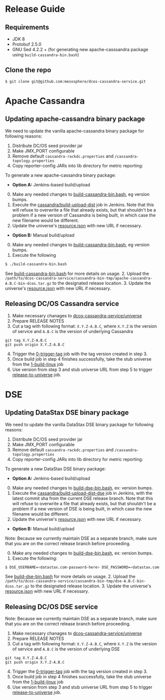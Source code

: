 # Release Guide

## Requirements
- JDK 8
- Protobuf 2.5.0
- GNU Sed 4.2.2 + (for generating new apache-casssandra package using `build-cassandra-bin.bash`)

## Clone the repo
```
$ git clone git@github.com:mesosphere/dcos-cassandra-service.git
```

# Apache Cassandra

## Updating apache-cassandra binary package

We need to update the vanilla apache-cassandra binary package for following reasons:

1. Distribute DC/OS seed provider jar
2. Make JMX_PORT configurable
3. Remove default `cassandra-rackdc.properties` and `/cassandra-topology.properties`
4. Copy reporter-config JARs into lib directory for metric reporting:

To generate a new apache-cassandra binary package:

- **Option A:** Jenkins-based build/upload

0. Make any needed changes to [build-cassandra-bin.bash](build-cassandra-bin.bash), eg version bumps.
1. Execute the [cassandra/build-upload-dist](https://jenkins.mesosphere.com/service/jenkins/view/Infinity/job/cassandra/job/build-upload-dist/) job in Jenkins. Note that this will refuse to overwrite a file that already exists, but that shouldn't be a problem if a new version of Cassandra is being built, in which case the new filename would be different.
2. Update the universe's [resource.json](universe/resource.json) with new URL if necessary.

- **Option B:** Manual build/upload

0. Make any needed changes to [build-cassandra-bin.bash](build-cassandra-bin.bash), eg version bumps.
1. Execute the following

  ```bash
  $ ./build-cassandra-bin.bash
  ```
See [build-cassandra-bin.bash](build-cassandra-bin.bash) for more details on usage.
2. Upload the `/path/to/dcos-cassandra-service/cassandra-bin-tmp/apache-cassandra-A.B.C-bin-dcos.tar.gz` to the designated release location.
3. Update the universe's [resource.json](universe/resource.json) with new URL if necessary.

## Releasing DC/OS Cassandra service

1. Make necessary chanages to [dcos-cassandra-service/universe](universe)
2. Prepare RELEASE NOTES
3. Cut a tag with following format: `X.Y.Z-A.B.C`, where `X.Y.Z` is the version of service and `A.B.C` is the version of underlying Cassandra

  ```
  git tag X.Y.Z-A.B.C
  git push origin X.Y.Z-A.B.C
  ```

4. Trigger the [0-trigger-tag](https://jenkins.mesosphere.com/service/jenkins/view/Infinity/job/cassandra/job/0-trigger-tag/) job with the tag version created in step 3.
5. Once build job in step 4 finishes successfully, take the stub universe from the [1-build-linux](https://jenkins.mesosphere.com/service/jenkins/view/Infinity/job/cassandra/job/1-build-linux/) job 
6. Use version from step 3 and stub universe URL from step 5 to trigger [release-to-universe](https://jenkins.mesosphere.com/service/jenkins/view/Infinity/job/infinity-tools/job/release-to-universe/) job.

# DSE

## Updating DataStax DSE binary package

We need to update the vanilla DataStax DSE binary package for following reasons:

1. Distribute DC/OS seed provider jar
2. Make JMX_PORT configurable
3. Remove default `cassandra-rackdc.properties` and `/cassandra-topology.properties`
4. Copy reporter-config JARs into lib directory for metric reporting:

To generate a new DataStax DSE binary package:

- **Option A:** Jenkins-based build/upload

0. Make any needed changes to [build-dse-bin.bash](build-dse-bin.bash), ex: version bumps.
1. Execute the [cassandra/build-upload-dist-dse](https://jenkins.mesosphere.com/service/jenkins/job/cassandra/job/build-upload-dist-dse/) job in Jenkins, with the latest commit sha from the current DSE release branch. Note that this will refuse to overwrite a file that already exists, but that shouldn't be a problem if a new version of DSE is being built, in which case the new filename would be different.
2. Update the universe's [resource.json](universe/resource.json) with new URL if necessary.

- **Option B:** Manual build/upload

Note: Because we currently maintain DSE as a separate branch, make sure that you are on the correct release branch before proceeding.

0. Make any needed changes to [build-dse-bin.bash](build-dse-bin.bash), ex: version bumps.
1. Execute the following:

  ```bash
  $ DSE_USERNAME=<datastax.com-password-here> DSE_PASSWORD=<datastax.com-password-here> ./build-dse-bin.bash
  ```
See [build-dse-bin.bash](build-dse-bin.bash) for more details on usage.
2. Upload the `/path/to/dcos-cassandra-service/cassandra-bin-tmp/dse-A.B.C-bin-dcos.tar.gz` to the designated release location.
3. Update the universe's [resource.json](universe/resource.json) with new URL if necessary.

## Releasing DC/OS DSE service

Note: Because we currently maintain DSE as a separate branch, make sure that you are on the correct release branch before proceeding.

1. Make necessary chanages to [dcos-cassandra-service/universe](universe)
2. Prepare RELEASE NOTES
3. Cut a tag with following format: `X.Y.Z-A.B.C`, where `X.Y.Z` is the version of service and `A.B.C` is the version of underlying DSE

  ```
  git tag X.Y.Z-A.B.C
  git push origin X.Y.Z-A.B.C
  ```

4. Trigger the [0-trigger-tag](https://jenkins.mesosphere.com/service/jenkins/view/Infinity/job/cassandra/job/0-trigger-tag/) job with the tag version created in step 3.
5. Once build job in step 4 finishes successfully, take the stub universe from the [1-build-linux](https://jenkins.mesosphere.com/service/jenkins/view/Infinity/job/cassandra/job/1-build-linux/) job 
6. Use version from step 3 and stub universe URL from step 5 to trigger [release-to-universe](https://jenkins.mesosphere.com/service/jenkins/view/Infinity/job/infinity-tools/job/release-to-universe/) job.
